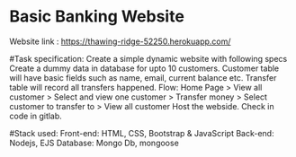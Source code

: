 # Basic Banking Website

Website link : https://thawing-ridge-52250.herokuapp.com/

#Task specification:
Create a simple dynamic website with following specs
Create a dummy data in database for upto 10 customers. Customer table will have basic fields such as name, email, current balance etc. Transfer table will record all transfers happened.
Flow: Home Page > View all customer > Select and view one customer > Transfer money > Select customer to transfer to > View all customer
Host the webside. Check in code in gitlab.


#Stack used:
Front-end: HTML, CSS, Bootstrap & JavaScript
Back-end: Nodejs, EJS
Database: Mongo Db, mongoose
